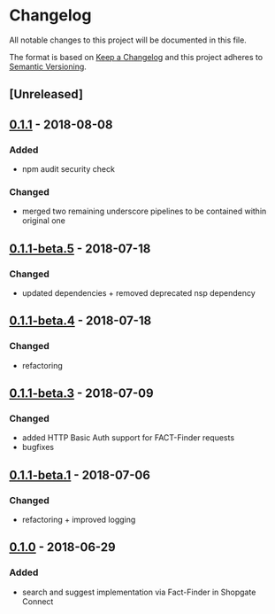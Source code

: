 # Changelog

All notable changes to this project will be documented in this file.

The format is based on [Keep a Changelog](http://keepachangelog.com/) and this project adheres to [Semantic Versioning](http://semver.org/).

## [Unreleased]

## [0.1.1] - 2018-08-08
### Added
- npm audit security check

### Changed
- merged two remaining underscore pipelines to be contained within original one

## [0.1.1-beta.5] - 2018-07-18
### Changed
- updated dependencies + removed deprecated nsp dependency

## [0.1.1-beta.4] - 2018-07-18
### Changed
- refactoring

## [0.1.1-beta.3] - 2018-07-09
### Changed
- added HTTP Basic Auth support for FACT-Finder requests
- bugfixes

## [0.1.1-beta.1] - 2018-07-06
### Changed
- refactoring + improved logging

## [0.1.0] - 2018-06-29
### Added
- search and suggest implementation via Fact-Finder in Shopgate Connect

[0.1.1]: https://github.com/shopgate/ext-search-fact-finder/compare/v0.1.0...v0.1.1
[0.1.1-beta.5]: https://github.com/shopgate/ext-search-fact-finder/compare/v0.1.1-beta.4...v0.1.1-beta.5
[0.1.1-beta.4]: https://github.com/shopgate/ext-search-fact-finder/compare/v0.1.1-beta.3...v0.1.1-beta.4
[0.1.1-beta.3]: https://github.com/shopgate/ext-search-fact-finder/compare/v0.1.1-beta.2...v0.1.1-beta.3
[0.1.1-beta.2]: https://github.com/shopgate/ext-search-fact-finder/compare/v0.1.1-beta.1...v0.1.1-beta.2
[0.1.1-beta.1]: https://github.com/shopgate/ext-search-fact-finder/compare/v0.1.0...v0.1.1-beta.1
[0.1.0]: https://github.com/shopgate/ext-search-fact-finder/tree/v0.1.0
